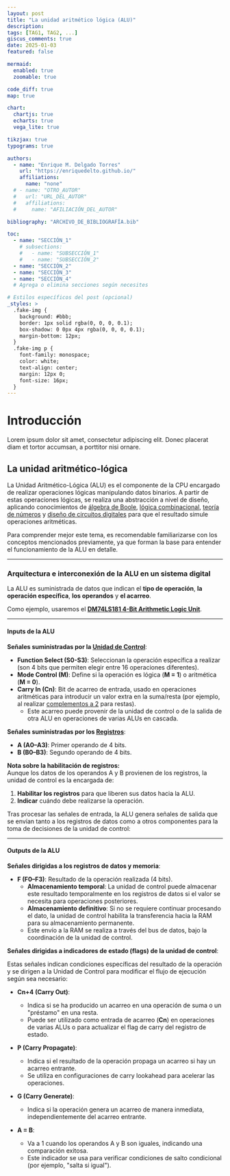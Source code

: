 ```yaml
---
layout: post
title: "La unidad aritmético lógica (ALU)"
description:
tags: [TAG1, TAG2, ...]
giscus_comments: true
date: 2025-01-03
featured: false

mermaid:
  enabled: true
  zoomable: true

code_diff: true
map: true

chart:
  chartjs: true
  echarts: true
  vega_lite: true

tikzjax: true
typograms: true

authors:
  - name: "Enrique M. Delgado Torres"
    url: "https://enriquedelto.github.io/"
    affiliations:
      name: "none"
  # - name: "OTRO_AUTOR"
  #   url: "URL_DEL_AUTOR"
  #   affiliations:
  #     name: "AFILIACIÓN_DEL_AUTOR"

bibliography: "ARCHIVO_DE_BIBLIOGRAFÍA.bib"

toc:
  - name: "SECCIÓN_1"
    # subsections:
    #   - name: "SUBSECCIÓN_1"
    #   - name: "SUBSECCIÓN_2"
  - name: "SECCIÓN_2"
  - name: "SECCIÓN_3"
  - name: "SECCIÓN_4"
  # Agrega o elimina secciones según necesites

# Estilos específicos del post (opcional)
_styles: >
  .fake-img {
    background: #bbb;
    border: 1px solid rgba(0, 0, 0, 0.1);
    box-shadow: 0 0px 4px rgba(0, 0, 0, 0.1);
    margin-bottom: 12px;
  }
  .fake-img p {
    font-family: monospace;
    color: white;
    text-align: center;
    margin: 12px 0;
    font-size: 16px;
  }
---
```


# **Introducción**

Lorem ipsum dolor sit amet, consectetur adipiscing elit. Donec placerat diam et tortor accumsan, a porttitor nisi ornare.

## **La unidad aritmético-lógica**

La Unidad Aritmético-Lógica (ALU) es el componente de la CPU encargado de realizar operaciones lógicas manipulando datos binarios. A partir de estas operaciones lógicas, se realiza una abstracción a nivel de diseño, aplicando conocimientos de [álgebra de Boole](URL_ALGEBRA_DE_BOOLE), [lógica combinacional](URL_LOGICA_COMBINACIONAL), [teoría de números](URL_TEORIA_DE_NUMEROS) y [diseño de circuitos digitales](URL_DISENO_CIRCUITOS) para que el resultado simule operaciones aritméticas.

Para comprender mejor este tema, es recomendable familiarizarse con los conceptos mencionados previamente, ya que forman la base para entender el funcionamiento de la ALU en detalle.

---

### **Arquitectura e interconexión de la ALU en un sistema digital**

La ALU es suministrada de datos que indican el **tipo de operación**, **la operación específica**, **los operandos** y **el acarreo**.

Como ejemplo, usaremos el [**DM74LS181 4-Bit Arithmetic Logic Unit**](https://www.alldatasheet.es/datasheet-pdf/download/51044/FAIRCHILD/DM74LS181.html).

---

#### **Inputs de la ALU**

**Señales suministradas por la [Unidad de Control]()**:

- **Function Select (S0-S3)**: Seleccionan la operación específica a realizar (son 4 bits que permiten elegir entre 16 operaciones diferentes).  
- **Mode Control (M)**: Define si la operación es lógica (**M = 1**) o aritmética (**M = 0**).  
- **Carry In (Cn)**: Bit de acarreo de entrada, usado en operaciones aritméticas para introducir un valor extra en la suma/resta (por ejemplo, al realizar [complementos a 2]() para restas).  
  - Este acarreo puede provenir de la unidad de control o de la salida de otra ALU en operaciones de varias ALUs en cascada.

**Señales suministradas por los [Registros]()**:

- **A (A0–A3)**: Primer operando de 4 bits.  
- **B (B0–B3)**: Segundo operando de 4 bits.

**Nota sobre la habilitación de registros:**  
Aunque los datos de los operandos A y B provienen de los registros, la unidad de control es la encargada de:  
1. **Habilitar los registros** para que liberen sus datos hacia la ALU.  
2. **Indicar** cuándo debe realizarse la operación.

Tras procesar las señales de entrada, la ALU genera señales de salida que se envían tanto a los registros de datos como a otros componentes para la toma de decisiones de la unidad de control:

---

#### **Outputs de la ALU**

**Señales dirigidas a los registros de datos y memoria**:

- **F (F0–F3)**: Resultado de la operación realizada (4 bits).  
  - **Almacenamiento temporal**: La unidad de control puede almacenar este resultado temporalmente en los registros de datos si el valor se necesita para operaciones posteriores.  
  - **Almacenamiento definitivo**: Si no se requiere continuar procesando el dato, la unidad de control habilita la transferencia hacia la RAM para su almacenamiento permanente.  
  - Este envío a la RAM se realiza a través del bus de datos, bajo la coordinación de la unidad de control.

**Señales dirigidas a indicadores de estado (flags) de la unidad de control**:

Estas señales indican condiciones específicas del resultado de la operación y se dirigen a la Unidad de Control para modificar el flujo de ejecución según sea necesario:

- **Cn+4 (Carry Out)**:
  - Indica si se ha producido un acarreo en una operación de suma o un "préstamo" en una resta.
  - Puede ser utilizado como entrada de acarreo (**Cn**) en operaciones de varias ALUs o para actualizar el flag de carry del registro de estado.

- **P (Carry Propagate)**:
  - Indica si el resultado de la operación propaga un acarreo si hay un acarreo entrante.
  - Se utiliza en configuraciones de carry lookahead para acelerar las operaciones.

- **G (Carry Generate)**:
  - Indica si la operación genera un acarreo de manera inmediata, independientemente del acarreo entrante.

- **A = B**:
  - Va a 1 cuando los operandos A y B son iguales, indicando una comparación exitosa.
  - Este indicador se usa para verificar condiciones de salto condicional (por ejemplo, "salta si igual").